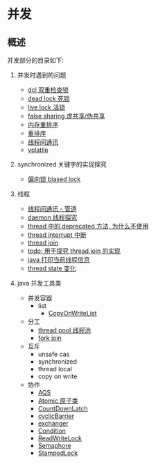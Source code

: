 # 并发

## 概述

并发部分的目录如下:

1. 并发时遇到的问题
    - [dcl 双重检查锁](./problem/dcl)
    - [dead lock 死锁](./problem/deadlock)
    - [live lock 活锁](./problem/livelock)
    - [false sharing 虚共享/伪共享](./problem/falseShare)
    - [内存重排序](./problem/memory_reordering)
    - [重排序](./problem/reordering)
    - [线程间通讯](./problem/thread_communication)
    - [volatile](./problem/volatile_word)

2. synchronized 关键字的实现探究
    - [偏向锁 biased lock](./sync_word/biased_lock)

3. 线程
    - [线程间通讯 - 管道](./thread/communication)
    - [daemon 线程探究](./thread/daemon)
    - [thread 中的 deprecated 方法, 为什么不使用](./thread/deprecated)
    - [thread interrupt 中断](./thread/interrupt)
    - [thread join](./thread/join)
    - [todo: 用于探究 thread.join 的实现](./thread/join)
    - [java 打印当前线程信息](./thread/multi_thread)
    - [thread state 变化](./thread/state)

4. java 并发工具类
    - 并发容器
        - list
            - [CopyOnWriteList](./utils/container/list/copyonwrite)
    - 分工
        - [thread pool 线程池](./utils/dispatch/threadpool)
        - [fork join](./utils/dispatch/forkjoin)
    - 互斥
        - unsafe cas
        - synchronized
        - thread local
        - copy on write
    - 协作
        - [AQS](./utils/synchronize_mutex/aqs)
        - [Atomic 原子类](./utils/synchronize_mutex/atomic)
        - [CountDownLatch](./utils/synchronize_mutex/countdownlatch)
        - [cyclicBarrier](./utils/synchronize_mutex/cyclicbarrier)
        - [exchanger](./utils/synchronize_mutex/exchanger)
        - [Condition](./utils/synchronize_mutex/lock_condition)
        - [ReadWriteLock](./utils/synchronize_mutex/readwritelock)
        - [Semaphore](./utils/synchronize_mutex/semaphore)
        - [StampedLock](./utils/synchronize_mutex/stampedlock)
        




